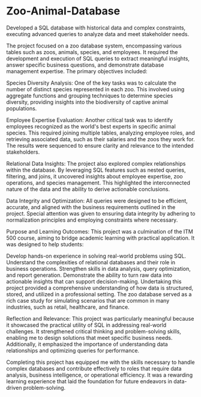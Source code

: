 # Zoo-Animal-Database

Developed a SQL database with historical data and complex constraints, executing advanced queries to analyze data and meet stakeholder needs.

The project focused on a zoo database system, encompassing various tables such as zoos, animals, species, and employees. It required the development and execution of SQL queries to extract meaningful insights, answer specific business questions, and demonstrate database management expertise. The primary objectives included:

Species Diversity Analysis:
One of the key tasks was to calculate the number of distinct species represented in each zoo. This involved using aggregate functions and grouping techniques to determine species diversity, providing insights into the biodiversity of captive animal populations.

Employee Expertise Evaluation:
Another critical task was to identify employees recognized as the world's best experts in specific animal species. This required joining multiple tables, analyzing employee roles, and retrieving associated data, such as their salaries and the zoos they work for. The results were sequenced to ensure clarity and relevance to the intended stakeholders.

Relational Data Insights:
The project also explored complex relationships within the database. By leveraging SQL features such as nested queries, filtering, and joins, it uncovered insights about employee expertise, zoo operations, and species management. This highlighted the interconnected nature of the data and the ability to derive actionable conclusions.

Data Integrity and Optimization:
All queries were designed to be efficient, accurate, and aligned with the business requirements outlined in the project. Special attention was given to ensuring data integrity by adhering to normalization principles and employing constraints where necessary.

Purpose and Learning Outcomes:
This project was a culmination of the ITM 500 course, aiming to bridge academic learning with practical application. It was designed to help students:

Develop hands-on experience in solving real-world problems using SQL.
Understand the complexities of relational databases and their role in business operations.
Strengthen skills in data analysis, query optimization, and report generation.
Demonstrate the ability to turn raw data into actionable insights that can support decision-making.
Undertaking this project provided a comprehensive understanding of how data is structured, stored, and utilized in a professional setting. The zoo database served as a rich case study for simulating scenarios that are common in many industries, such as retail, healthcare, and finance.

Reflection and Relevance:
This project was particularly meaningful because it showcased the practical utility of SQL in addressing real-world challenges. It strengthened critical thinking and problem-solving skills, enabling me to design solutions that meet specific business needs. Additionally, it emphasized the importance of understanding data relationships and optimizing queries for performance.

Completing this project has equipped me with the skills necessary to handle complex databases and contribute effectively to roles that require data analysis, business intelligence, or operational efficiency. It was a rewarding learning experience that laid the foundation for future endeavors in data-driven problem-solving.

